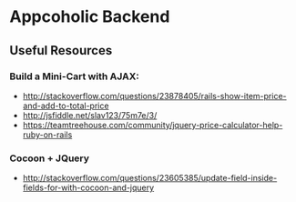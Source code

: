 # Appcoholic Backend

## Useful Resources

### Build a Mini-Cart with AJAX:
- http://stackoverflow.com/questions/23878405/rails-show-item-price-and-add-to-total-price
- http://jsfiddle.net/slav123/75m7e/3/
- https://teamtreehouse.com/community/jquery-price-calculator-help-ruby-on-rails

### Cocoon + JQuery
- http://stackoverflow.com/questions/23605385/update-field-inside-fields-for-with-cocoon-and-jquery